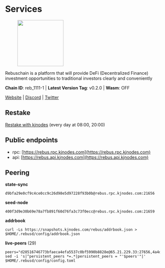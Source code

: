 # Services

<figure><img src="https://raw.githubusercontent.com/kj89/testnet_manuals/main/pingpub/logos/rebus.png" width="150" alt=""><figcaption></figcaption></figure>

Rebuschain is a platform that will provide DeFi (Decentralized Finance)  investment opportunities to traditional investors clearly and conveniently

**Chain ID**: reb_1111-1 | **Latest Version Tag**: v0.2.0 | **Wasm**: OFF

[Website](https://www.rebuschain.com) | [Discord](https://discord.gg/rebuschain) | [Twitter](https://twitter.com/RebusChain)

## Restake

[Restake with kjnodes](https://restake.app/rebus/rebusvaloper1vndzy8y55ylgpmmsc34uy8rm6kqlml6ffs9lrv) (every day at 08:00, 20:00)
## Public endpoints

* rpc: [https://rebus.rpc.kjnodes.com](https://rebus.rpc.kjnodes.com)
* api: [https://rebus.api.kjnodes.com](https://rebus.api.kjnodes.com)

## Peering

**state-sync**

```
d9bfa29e0cf9c4ce0cc9c26d98e5d97228f93b0b@rebus.rpc.kjnodes.com:21656
```

**seed-node**

```
400f3d9e30b69e78a7fb891f60d76fa3c73f0ecc@rebus.rpc.kjnodes.com:21659
```

**addrbook**
```
curl -Ls https://snapshots.kjnodes.com/rebus/addrbook.json > $HOME/.rebusd/config/addrbook.json
```

**live-peers** (29)
```
peers="d28516746773bfaeca4efa5537c0bf5990b8828e@65.21.229.33:27656,4a4d2e7070e05ad6c13628d2f191d96172659452@65.109.65.210:40656,dda7abe32cc84a722cf6b1d2ee3b61ebe7ad71df@135.181.212.183:21656,30ff8100fefac53ee40ef7631f1a3c66ca2b82cf@135.181.164.90:26656,1fcb45323f9045707c0c344a60d7cb906008cfaf@65.109.80.176:26656,07b84cf4b47a2e5ad251267716fe05bcf30330cd@65.21.170.3:29656,ce38728ac38ebbb4a72d496d42f8e9030af441d7@162.19.137.25:26656,3cc5fb5f6140ac4e57dfc80940c8a06daa299c89@51.77.195.46:26656,b8137c688096d1abcf56942d335d061f212e6629@62.212.65.138:34656,8f023504e27873141164b6fbf1c4b788ff8d533b@159.69.200.24:26656,e056318da91e77585f496333040e00e12f6941d1@51.83.97.166:26656,b570827e4397512e077028ea7121d3e19eb25bab@85.10.200.221:26656,1fe32d8f09b8715b1e626da17b3ecfe26623b371@176.9.22.117:27656,77ca73199cf0a73ab52fc216d8ab8f8756275fef@138.201.8.248:52656,5a13200e67f6cb5385d9d8f8c68a7b5e62f8cd54@188.34.176.96:26656,b1b08fe470551dca6d6631fb1bfabb814f6c1aec@54.37.129.164:54556,6daeb8cfea285f561e167a0d94718b61e2cf7944@5.189.187.36:21656,c0b33353fb70d8d71dcb9c8848b3b4207bd56951@94.23.207.45:30547,237bfc05da5f8cabee00f148995333f37186d232@164.68.121.101:26656,12703ce9efe6c1171c193dae2e2041a2be610852@65.108.44.149:29656,2b7c9ae046c35b48cb7d3d16416c3f36ab648f66@149.102.136.149:26656,6ac55af662061d3669d7c70961a8fd87ba2f2075@65.108.200.142:26696,5c2018214fcfde67ec390702539f295165f12a3a@86.48.2.20:26656,ae67d4c37632435e0d5f27041f50af20d227bdc2@93.170.72.118:21656,69e27ab9b46350654805df3ea8d9ac2f00af4e4c@38.242.244.85:26656,6ad5dd14c578016cc7bc4d7c6d6f7f773bba39af@65.109.60.57:26656,1f7c31506f465c5f5536862074e98fc7a6043d4c@65.108.13.212:26656,12e6bea6650a53150c01ca3897e4a0b94d6e9d4e@135.181.141.47:26656,d9bfa29e0cf9c4ce0cc9c26d98e5d97228f93b0b@65.109.88.38:21656"
sed -i 's|^persistent_peers *=.*|persistent_peers = "'$peers'"|' $HOME/.rebusd/config/config.toml
```
